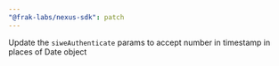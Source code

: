```yaml
---
"@frak-labs/nexus-sdk": patch
---
```


Update the `siweAuthenticate` params to accept number in timestamp in places of Date object

